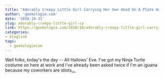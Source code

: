 ```yaml
---
title: "Adorably Creepy Little Girl Carrying Her Own Head On A Plate Halloween Costume"
author: 'geekologie.com'
date: '2018-10-31'
slug: adorably-creepy-little-girl-ca
link: https://geekologie.com/2018/10/adorably-creepy-little-girl-carrying-her.php
categories:
- bloglink
tags:
  - geekologiecom
---
```


Well folks, today's the day -- All Hallows' Eve. I've got my Ninja Turtle costume on here at work and I've already been asked twice if I'm an iguana because my coworkers are idiots[... <i class="fas fa-external-link-alt"></i>](https://geekologie.com/2018/10/adorably-creepy-little-girl-carrying-her.php)

